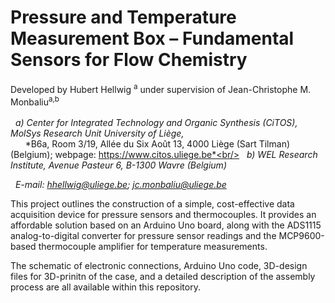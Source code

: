 # Pressure and Temperature Measurement Box – Fundamental Sensors for Flow Chemistry

Developed by Hubert Hellwig	<sup>a</sup> under supervision of Jean-Christophe M. Monbaliu<sup>a,b</sup><br/><br/>
&nbsp; *a) Center for Integrated Technology and Organic Synthesis (CiTOS), MolSys Research Unit University of Liège,*<br/>
&nbsp; &nbsp; &nbsp; *B6a, Room 3/19, Allée du Six Août 13, 4000 Liège (Sart Tilman) (Belgium); webpage: https://www.citos.uliege.be*<br/>
&nbsp; *b)	WEL Research Institute, Avenue Pasteur 6, B-1300 Wavre (Belgium)*

&nbsp; *E-mail: hhellwig@uliege.be; jc.monbaliu@uliege.be*

This project outlines the construction of a simple, cost-effective data acquisition device for pressure sensors and thermocouples. It provides an affordable solution based on an Arduino Uno board, along with the ADS1115 analog-to-digital converter for pressure sensor readings and the MCP9600-based thermocouple amplifier for temperature measurements. 

The schematic of electronic connections, Arduino Uno code, 3D-design files for 3D-prinitn of the case, and a detailed description of the assembly process are all available within this repository.
